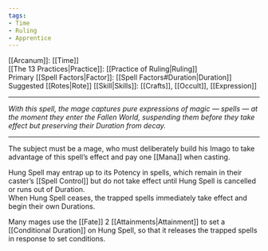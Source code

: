 ```yaml
---
tags:
- Time
- Ruling
- Apprentice
---
```


[[Arcanum]]: [[Time]]\
[[The 13 Practices|Practice]]: [[Practice of Ruling|Ruling]]\
Primary [[Spell Factors|Factor]]: [[Spell Factors#Duration|Duration]]\
Suggested [[Rotes|Rote]] [[Skill|Skills]]: [[Crafts]], [[Occult]], [[Expression]]

---

_With this spell, the mage captures pure expressions of magic — spells — at the moment they enter the Fallen World, suspending them before they take effect but preserving their Duration from decay._

---

The subject must be a mage, who must deliberately build his Imago to take advantage of this spell’s effect and pay one [[Mana]] when casting.

Hung Spell may entrap up to its Potency in spells, which remain in their caster’s [[Spell Control]] but do not take effect until Hung Spell is cancelled or runs out of Duration.\
When Hung Spell ceases, the trapped spells immediately take effect and begin their own Durations.

Many mages use the [[Fate]] 2 [[Attainments|Attainment]] to set a [[Conditional Duration]] on Hung Spell, so that it releases the trapped spells in response to set conditions.